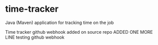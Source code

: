 # time-tracker
Java (Maven) application for tracking time on the job

Time tracker
github webhook added on source repo
ADDED ONE MORE LINE
testing github webhook
